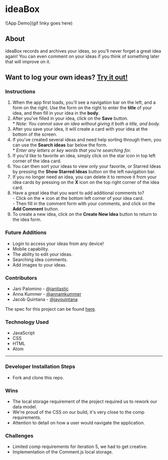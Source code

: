 # ideaBox

![App Demo](gif linky goes here)

## About
ideaBox records and archives your ideas, so you'll never forget a great idea again! You can even comment on your ideas if you think of something later that will improve on it.

## Want to log your own ideas? [Try it out!](https://annamkummer.github.io/ideaBox/)

### Instructions

1. When the app first loads, you'll see a navigation bar on the left, and a form on the right. Use the form on the right to enter the **title** of your idea, and then fill in your idea in the **body**. 
2. After you've filled in your idea, click on the **Save** button.
   <br>* *Note: You cannot save an idea without giving it both a title, and body.*
3. After you save your idea, it will create a card with your idea at the bottom of the screen.
4. If you've created several ideas and need help sorting through them, you can use the **Search ideas** bar below the form.
  <br> * *Enter any letters or key words that you're searching for.*
5. If you'd like to favorite an idea, simply click on the star icon in top left corner of the idea card.
6. You can then sort your ideas to view only your favorite, or Starred Ideas by pressing the **Show Starred Ideas** button on the left navigation bar.
7. If you no longer need an idea, you can delete it to remove it from your idea cards by pressing on the **X** icon on the top right corner of the idea card.
8. Have a great idea that you want to add additional comments to? 
   <br> - Click on the **+** icon at the bottom left corner of your idea card.
   <br> - Then fill in the comment form with your comments, and click on the **Add Comment** button.
9. To create a new idea, click on the **Create New Idea** button to return to the idea form.
      
### Future Additions
- Login to access your ideas from any device!
- Mobile capability.
- The ability to edit your ideas.
- Searching idea comments.
- Add images to your ideas.

### Contributors
- Jani Palomino - [@janitastic](https://github.com/janitastic)
- Anna Kummer - [@annamkummer](https://github.com/annamkummer)
- Jacob Quintana - [@jayquintana](https://github.com/Jayquintana)

The spec for this project can be found [here](https://frontend.turing.edu/projects/module-1/ideabox-group.html). 

### Technology Used
- JavaScript
- CSS
- HTML
- Atom

<hr> 

### Developer Installation Steps
- Fork and clone this repo.

### Wins
- The local storage requirement of the project required us to rework our data model.
- We're proud of the CSS on our build, it's very close to the comp requirements.
- Attention to detail on how a user would navigate the application.

### Challenges
- Limited comp requirements for iteration 5, we had to get creative.
- Implementation of the Comment.js local storage.
